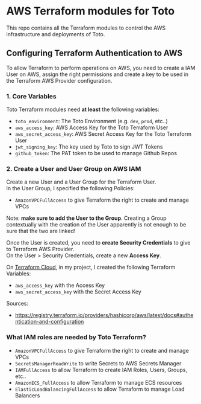 # AWS Terraform modules for Toto
This repo contains all the Terraform modules to control the AWS infrastructure and deployments of Toto.

## Configuring Terraform Authentication to AWS
To allow Terraform to perform operations on AWS, you need to create a IAM User on AWS, assign the right permissions and create a key to be used in the Terraform AWS Provider configuration. 

### 1. Core Variables
Toto Terraform modules need **at least** the following variables: 
* `toto_environment`: The Toto Environment (e.g. `dev`, `prod`, etc..)
* `aws_access_key`: AWS Access Key for the Toto Terraform User
* `aws_secret_access_key`: AWS Secret Access Key for the Toto Terraform User
* `jwt_signing_key`: The key used by Toto to sign JWT Tokens
* `github_token`: The PAT token to be used to manage Github Repos

### 2. Create a User and User Group on AWS IAM
Create a new User and a User Group for the Terraform User. <br>
In the User Group, I specified the following Policies: 
* `AmazonVPCFullAccess` to give Terraform the right to create and manage VPCs

Note: **make sure to add the User to the Group**. Creating a Group contextually with the creation of the User apparently is not enough to be sure that the two are linked!

Once the User is created, you need to **create Security Credentials** to give to Terraform AWS Provider.<br>
On the User > Security Credentials, create a new **Access Key**.

On [Terraform Cloud](https://app.terraform.io), in my project, I created the following Terraform Variables: 
* `aws_access_key` with the Access Key
* `aws_secret_access_key` with the Secret Access Key

Sources: 
* https://registry.terraform.io/providers/hashicorp/aws/latest/docs#authentication-and-configuration

### What IAM roles are needed by Toto Terraform?
* `AmazonVPCFullAccess` to give Terraform the right to create and manage VPCs
* `SecretsManagerReadWrite` to write Secrets to AWS Secrets Manager
* `IAMFullAccess` to allow Terraform to create IAM Roles, Users, Groups, etc..
* `AmazonECS_FullAccess` to allow Terraform to manage ECS resources
* `ElasticLoadBalancingFullAccess` to allow Terraform to manage Load Balancers